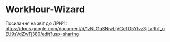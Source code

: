 # WorkHour-Wizard

Посилання на звіт до ЛР№1: https://docs.google.com/document/d/1zNLGqSNjwLjVGeTD5Ytvz3jLaRhT_oEU9sVdZwTj380/edit?usp=sharing
